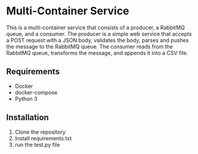 # Multi-Container Service

This is a multi-container service that consists of a producer, a RabbitMQ queue, and a consumer. The producer is a simple web service that accepts a POST request with a JSON body, validates the body, parses and pushes the message to the RabbitMQ queue. The consumer reads from the RabbitMQ queue, transforms the message, and appends it into a CSV file.

## Requirements

- Docker
- docker-compose
- Python 3

## Installation

1. Clone the repository
2. Install requirements.txt
3. run the test.py file

